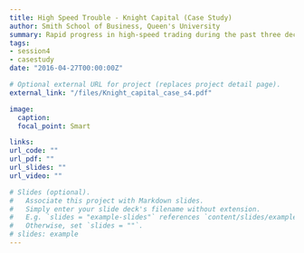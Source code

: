 ```yaml
---
title: High Speed Trouble - Knight Capital (Case Study)
author: Smith School of Business, Queen's University 
summary: Rapid progress in high-speed trading during the past three decades has created new companies with opportunistic business models, made markets more efficient... *Due: Prior to the start of Session 6*.
tags:
- session4
- casestudy
date: "2016-04-27T00:00:00Z"

# Optional external URL for project (replaces project detail page).
external_link: "/files/Knight_capital_case_s4.pdf"

image:
  caption: 
  focal_point: Smart

links:
url_code: ""
url_pdf: ""
url_slides: ""
url_video: ""

# Slides (optional).
#   Associate this project with Markdown slides.
#   Simply enter your slide deck's filename without extension.
#   E.g. `slides = "example-slides"` references `content/slides/example-slides.md`.
#   Otherwise, set `slides = ""`.
# slides: example
---
```


